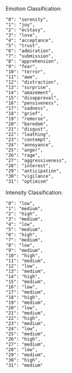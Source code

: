 Emotion Classification:

    "0": "serenity",
    "1": "joy",
    "2": "ecstasy",
    "3": "love",
    "4": "acceptance",
    "5": "trust",
    "6": "admiration",
    "7": "submission",
    "8": "apprehension",
    "9": "fear",
    "10": "terror",
    "11": "awe",
    "12": "distraction",
    "13": "surprise",
    "14": "amazement",
    "15": "disapproval",
    "16": "pensiveness",
    "17": "sadness",
    "18": "grief",
    "19": "remorse",
    "20": "boredom",
    "21": "disgust",
    "22": "loathing",
    "23": "contempt",
    "24": "annoyance",
    "25": "anger",
    "26": "rage",
    "27": "aggressiveness",
    "28": "interest",
    "29": "anticipation",
    "30": "vigilance",
    "31": "optimism"

Intensity Classification:

    "0": "low",
    "1": "medium",
    "2": "high",
    "3": "medium",
    "4": "low",
    "5": "medium",
    "6": "high",
    "7": "medium",
    "8": "low",
    "9": "medium",
    "10": "high",
    "11": "medium",
    "12": "low",
    "13": "medium",
    "14": "high",
    "15": "medium",
    "16": "low",
    "17": "medium",
    "18": "high",
    "19": "medium",
    "20": "low",
    "21": "medium",
    "22": "high",
    "23": "medium",
    "24": "low",
    "25": "medium",
    "26": "high",
    "27": "medium",
    "28": "low",
    "29": "medium",
    "30": "high",
    "31": "medium"

